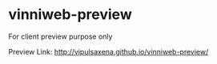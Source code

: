 # vinniweb-preview
For client preview purpose only

Preview Link: http://vipulsaxena.github.io/vinniweb-preview/

